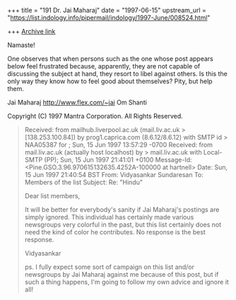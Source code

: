 +++
title = "191 Dr. Jai Maharaj"
date = "1997-06-15"
upstream_url = "https://list.indology.info/pipermail/indology/1997-June/008524.html"

+++
[Archive link](https://list.indology.info/pipermail/indology/1997-June/008524.html)

Namaste!

One observes that when persons such as the one whose
post appears below feel frustrated because, apparently,
they are not capable of discussing the subject at hand,
they resort to libel against others.  Is this the only 
way they know how to feel good about themselves?
Pity, but help them.

Jai Maharaj     http://www.flex.com/~jai     Om Shanti

Copyright (C) 1997 Mantra Corporation. All Rights Reserved.

> Received: from mailhub.liverpool.ac.uk (mail.liv.ac.uk > [138.253.100.84]) by prog1.caprica.com (8.6.12/8.6.12) with SMTP id > NAA05387 for <jai at mantra.com>; Sun, 15 Jun 1997 13:57:29 -0700
> Received: from mail.liv.ac.uk (actually host localhost) by > mail.liv.ac.uk 
> with Local-SMTP (PP); Sun, 15 Jun 1997 21:41:01 +0100
> Message-Id: <Pine.GSO.3.96.970615132635.4252A-100000 at hartnell>
> Date: Sun, 15 Jun 1997 21:40:54 BST
> From: Vidyasankar Sundaresan <vidya at cco.caltech.edu>
> To: Members of the list <indology at liverpool.ac.uk>
> Subject: Re: "Hindu"
>
>
> Dear list members,
> 
> It will be better for everybody's sanity if Jai Maharaj's postings 
> are simply ignored. This individual has certainly made various 
> newsgroups very colorful in the past, but this list certainly does 
> not need the kind of color he contributes. No response is the best 
> response.
> 
> Vidyasankar
> 
> ps. I fully expect some sort of campaign on this list and/or 
> newsgroups by Jai Maharaj against me because of this post, but if 
> such a thing happens, I'm going to follow my own advice and ignore 
> it all!







